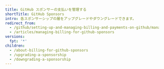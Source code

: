 ```yaml
---
title: GitHub スポンサーの支払いを管理する
shortTitle: GitHub Sponsors
intro: 各スポンサーシップの層をアップグレードやダウングレードできます。
redirect_from:
  - /github/setting-up-and-managing-billing-and-payments-on-github/managing-billing-for-github-sponsors
  - /articles/managing-billing-for-github-sponsors
versions:
  fpt: '*'
children:
  - /about-billing-for-github-sponsors
  - /upgrading-a-sponsorship
  - /downgrading-a-sponsorship
---
```


